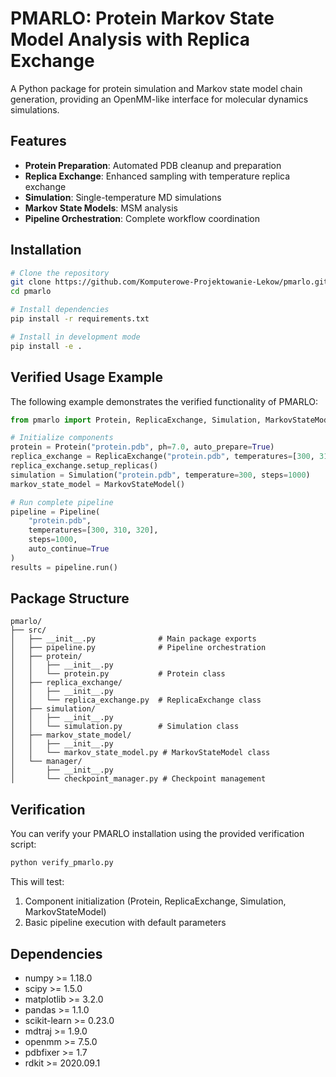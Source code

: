 # PMARLO: Protein Markov State Model Analysis with Replica Exchange

A Python package for protein simulation and Markov state model chain generation, providing an OpenMM-like interface for molecular dynamics simulations.

## Features

- **Protein Preparation**: Automated PDB cleanup and preparation
- **Replica Exchange**: Enhanced sampling with temperature replica exchange
- **Simulation**: Single-temperature MD simulations
- **Markov State Models**: MSM analysis
- **Pipeline Orchestration**: Complete workflow coordination

## Installation

```bash
# Clone the repository
git clone https://github.com/Komputerowe-Projektowanie-Lekow/pmarlo.git
cd pmarlo

# Install dependencies
pip install -r requirements.txt

# Install in development mode
pip install -e .
```

## Verified Usage Example

The following example demonstrates the verified functionality of PMARLO:

```python
from pmarlo import Protein, ReplicaExchange, Simulation, MarkovStateModel, Pipeline

# Initialize components
protein = Protein("protein.pdb", ph=7.0, auto_prepare=True)
replica_exchange = ReplicaExchange("protein.pdb", temperatures=[300, 310, 320], auto_setup=False)
replica_exchange.setup_replicas()
simulation = Simulation("protein.pdb", temperature=300, steps=1000)
markov_state_model = MarkovStateModel()

# Run complete pipeline
pipeline = Pipeline(
    "protein.pdb",
    temperatures=[300, 310, 320],
    steps=1000,
    auto_continue=True
)
results = pipeline.run()
```

## Package Structure

```
pmarlo/
├── src/
│   ├── __init__.py              # Main package exports
│   ├── pipeline.py              # Pipeline orchestration
│   ├── protein/
│   │   ├── __init__.py
│   │   └── protein.py           # Protein class
│   ├── replica_exchange/
│   │   ├── __init__.py
│   │   └── replica_exchange.py  # ReplicaExchange class
│   ├── simulation/
│   │   ├── __init__.py
│   │   └── simulation.py        # Simulation class
│   ├── markov_state_model/
│   │   ├── __init__.py
│   │   └── markov_state_model.py # MarkovStateModel class
│   └── manager/
│       ├── __init__.py
│       └── checkpoint_manager.py # Checkpoint management
```

## Verification

You can verify your PMARLO installation using the provided verification script:

```bash
python verify_pmarlo.py
```

This will test:
1. Component initialization (Protein, ReplicaExchange, Simulation, MarkovStateModel)
2. Basic pipeline execution with default parameters

## Dependencies

- numpy >= 1.18.0
- scipy >= 1.5.0
- matplotlib >= 3.2.0
- pandas >= 1.1.0
- scikit-learn >= 0.23.0
- mdtraj >= 1.9.0
- openmm >= 7.5.0
- pdbfixer >= 1.7
- rdkit >= 2020.09.1
